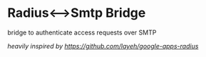 # Radius<-->Smtp Bridge
 bridge to authenticate access requests over SMTP

 _heavily inspired by https://github.com/layeh/google-apps-radius_